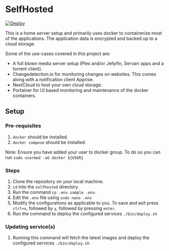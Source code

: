 # SelfHosted
[![Deploy](https://github.com/6ameDev/selfhosted/actions/workflows/deploy.yml/badge.svg)](https://github.com/6ameDev/selfhosted/actions/workflows/deploy.yml)

This is a home server setup and primarily uses docker to containerize most of the applications. The application data is encrypted and backed up to a cloud storage.

Some of the use-cases covered in this project are:
- A full blown media server setup (Plex and/or Jellyfin, Servarr apps and a torrent client).
- Changedetection.io for monitoring changes on websites. This comes along with a notification client Apprise.
- NextCloud to host your own cloud storage.
- Portainer for UI based monitoring and maintenance of the docker containers.

## Setup

### Pre-requisites
1. `docker` should be installed.
2. `docker compose` should be installed.

Note: Ensure you have added your user to docker group. To do so you can run `sudo usermod -aG docker ${USER}`

### Steps
1. Clone the repository on your local machine.
2. `cd` into the `selfhosted` directory.
3. Run the command `cp .env.sample .env`.
4. Edit the `.env` file using `sudo nano .env`
5. Modify the configurations as applicable to you. To save and exit press `ctrl+x`, followed by `y`, followed by pressing `enter`.
6. Run the command to deploy the configured services `./bin/deploy.sh`

### Updating service(s)
1. Running this command will fetch the latest images and deploy the configured services `./bin/deploy.sh`
